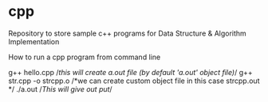 # cpp
Repository to store sample c++ programs for Data Structure & Algorithm Implementation

How to run a cpp program from command line

 g++ hello.cpp   /*this will create a.out file (by default 'a.out' object file)*/
 g++  str.cpp  -o  strcpp.o  /*we can create custom object file in this case strcpp.out */
 ./a.out  /*This will give out put*/